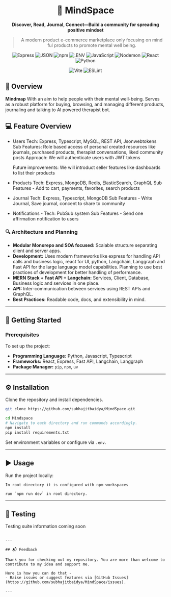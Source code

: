 <div align="center">

# 🌿 MindSpace

**Discover, Read, Journal, Connect—Build a community for spreading positive mindset**

> A modern product e-commerce marketplace only focusing on mind ful products to promote mental well being.

![Express](https://img.shields.io/badge/-Express-black?logo=express&logoColor=white)
![JSON](https://img.shields.io/badge/-JSON-black?logo=json&logoColor=white)
![npm](https://img.shields.io/badge/-npm-CB3837?logo=npm&logoColor=white)
![.ENV](https://img.shields.io/badge/-.ENV-yellow?logo=dotenv&logoColor=black)
![JavaScript](https://img.shields.io/badge/-JavaScript-F7DF1E?logo=javascript&logoColor=black)
![Nodemon](https://img.shields.io/badge/-Nodemon-3C873A?logo=nodemon&logoColor=white)
![React](https://img.shields.io/badge/-React-61DAFB?logo=react&logoColor=black)
![Python](https://img.shields.io/badge/-Python-3776AB?logo=python&logoColor=white)

![Vite](https://img.shields.io/badge/-Vite-646CFF?logo=vite&logoColor=white)
![ESLint](https://img.shields.io/badge/-ESLint-4B32C3?logo=eslint&logoColor=white)

</div>

## 📖 Overview

**Mindmap** With an aim to help people with their mental well-being. Serves as a robust platform for buying, browsing, and managing different products, journaling and talking to AI powered therapist bot.

## 💻 Feature Overview

- Users
  Tech: Express, Typescript, MySQL, REST API, Jsonwebtokens
  Sub Features: Role based access of personal created resources like journals, purchased products, therapist conversations, liked community posts
  Approach: We will authenticate users with JWT tokens

  Future improvements: We will introduct seller features like dashboards to list their products

- Products
  Tech: Express, MongoDB, Redis, ElasticSearch, GraphQL
  Sub Features - Add to cart, payments, favorites, search products

- Journal
  Tech: Express, Typescript, MongoDB
  Sub Features - Write Journal, Save journal, concent to share to community

- Notifications -
  Tech: PubSub system
  Sub Features - Send one affirmation notification to users

### 🔍 Architecture and Planning

- **Modular Monorepo and SOA focused:** Scalable structure separating client and server apps.
- **Development:** Uses modern frameworks like express for handling API calls and business logic, react for UI, python, Langchain, Langgraph and Fast API for the large language model capabilities.
  Planning to use best practices of development for better handling of performance.
- **MERN Stack + Fast API + Langchain:** Services, Client, Database, Business logic and services in one place.
- **API:** Inter-communication between services using REST APIs and GraphQL.
- **Best Practices:** Readable code, docs, and extensibility in mind.

---

## 🚀 Getting Started

### Prerequisites

To set up the project:

- **Programming Language:** Python, Javascript, Typescript
- **Frameworks:** React, Express, Fast API, Langchain, Langgraph
- **Package Manager:** `pip`, `npm`, `uv`

---

## ⚙️ Installation

Clone the repository and install dependencies.

```bash
git clone https://github.com/subhajitbaidya/MindSpace.git
```

```bash
cd Mindspace
# Navigate to each directory and run commands accordingly.
npm install
pip install requirements.txt
```

Set environment variables or configure via `.env`.

---

## ▶️ Usage

Run the project locally:

```
In root directory it is configured with npm workspaces

run `npm run dev` in root directory.

```

---

## 🧪 Testing

Testing suite information coming soon

```

---

## 📬 Feedback

Thank you for checking out my repository. You are more than welcome to contribute to my idea and support me.

Here is how you can do that -
- Raise issues or suggest features via [GitHub Issues](https://github.com/subhajitbaidya/MindSpace/issues).

---
```
